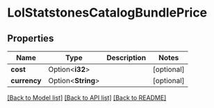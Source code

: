 # LolStatstonesCatalogBundlePrice

## Properties

Name | Type | Description | Notes
------------ | ------------- | ------------- | -------------
**cost** | Option<**i32**> |  | [optional]
**currency** | Option<**String**> |  | [optional]

[[Back to Model list]](../README.md#documentation-for-models) [[Back to API list]](../README.md#documentation-for-api-endpoints) [[Back to README]](../README.md)


